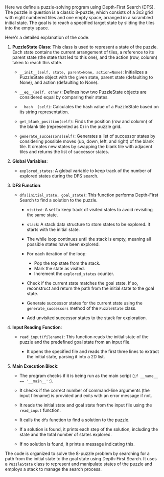 Here we define a puzzle-solving program using Depth-First Search (DFS). The puzzle in question is a classic 8-puzzle, which consists of a 3x3 grid with eight numbered tiles and one empty space, arranged in a scrambled initial state. The goal is to reach a specified target state by sliding the tiles into the empty space.

Here's a detailed explanation of the code:

1. **PuzzleState Class**: This class is used to represent a state of the puzzle. Each state contains the current arrangement of tiles, a reference to its parent state (the state that led to this one), and the action (row, column) taken to reach this state.

   - `__init__(self, state, parent=None, action=None)`: Initializes a PuzzleState object with the given state, parent state (defaulting to None), and action (defaulting to None).

   - `__eq__(self, other)`: Defines how two PuzzleState objects are considered equal by comparing their states.

   - `__hash__(self)`: Calculates the hash value of a PuzzleState based on its string representation.

   - `get_blank_position(self)`: Finds the position (row and column) of the blank tile (represented as 0) in the puzzle grid.

   - `generate_successors(self)`: Generates a list of successor states by considering possible moves (up, down, left, and right) of the blank tile. It creates new states by swapping the blank tile with adjacent tiles and returns the list of successor states.

2. **Global Variables**:
   - `explored_states`: A global variable to keep track of the number of explored states during the DFS search.

3. **DFS Function**:
   - `dfs(initial_state, goal_state)`: This function performs Depth-First Search to find a solution to the puzzle.

     - `visited`: A set to keep track of visited states to avoid revisiting the same state.

     - `stack`: A stack data structure to store states to be explored. It starts with the initial state.

     - The while loop continues until the stack is empty, meaning all possible states have been explored.

     - For each iteration of the loop:
       - Pop the top state from the stack.
       - Mark the state as visited.
       - Increment the `explored_states` counter.

     - Check if the current state matches the goal state. If so, reconstruct and return the path from the initial state to the goal state.

     - Generate successor states for the current state using the `generate_successors` method of the `PuzzleState` class.

     - Add unvisited successor states to the stack for exploration.

4. **Input Reading Function**:
   - `read_input(filename)`: This function reads the initial state of the puzzle and the predefined goal state from an input file.

     - It opens the specified file and reads the first three lines to extract the initial state, parsing it into a 2D list.

5. **Main Execution Block**:
   - The program checks if it is being run as the main script (`if __name__ == '__main__':`).

   - It checks if the correct number of command-line arguments (the input filename) is provided and exits with an error message if not.

   - It reads the initial state and goal state from the input file using the `read_input` function.

   - It calls the `dfs` function to find a solution to the puzzle.

   - If a solution is found, it prints each step of the solution, including the state and the total number of states explored.

   - If no solution is found, it prints a message indicating this.

The code is organized to solve the 8-puzzle problem by searching for a path from the initial state to the goal state using Depth-First Search. It uses a `PuzzleState` class to represent and manipulate states of the puzzle and employs a stack to manage the search process.